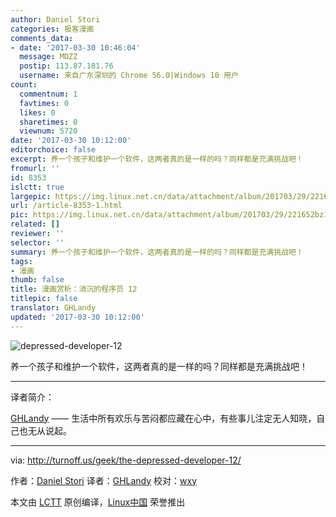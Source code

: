 ```yaml
---
author: Daniel Stori
categories: 极客漫画
comments_data:
- date: '2017-03-30 10:46:04'
  message: MDZZ
  postip: 113.87.181.76
  username: 来自广东深圳的 Chrome 56.0|Windows 10 用户
count:
  commentnum: 1
  favtimes: 0
  likes: 0
  sharetimes: 0
  viewnum: 5720
date: '2017-03-30 10:12:00'
editorchoice: false
excerpt: 养一个孩子和维护一个软件，这两者真的是一样的吗？同样都是充满挑战吧！
fromurl: ''
id: 8353
islctt: true
largepic: https://img.linux.net.cn/data/attachment/album/201703/29/221652bz1ipuw44l1bzzh4.png.large.jpg
url: /article-8353-1.html
pic: https://img.linux.net.cn/data/attachment/album/201703/29/221652bz1ipuw44l1bzzh4.png.thumb.jpg
related: []
reviewer: ''
selector: ''
summary: 养一个孩子和维护一个软件，这两者真的是一样的吗？同样都是充满挑战吧！
tags:
- 漫画
thumb: false
title: 漫画赏析：消沉的程序员 12
titlepic: false
translator: GHLandy
updated: '2017-03-30 10:12:00'
---
```


![depressed-developer-12](/data/attachment/album/201703/29/221652bz1ipuw44l1bzzh4.png)


养一个孩子和维护一个软件，这两者真的是一样的吗？同样都是充满挑战吧！




---


 


译者简介：


[GHLandy](http://ghlandy.com/) —— 生活中所有欢乐与苦闷都应藏在心中，有些事儿注定无人知晓，自己也无从说起。




---


via: <http://turnoff.us/geek/the-depressed-developer-12/>


作者：[Daniel Stori](http://turnoff.us/about/) 译者：[GHLandy](https://github.com/GHLandy) 校对：[wxy](https://github.com/wxy)


本文由 [LCTT](https://github.com/LCTT/TranslateProject) 原创编译，[Linux中国](https://linux.cn/) 荣誉推出